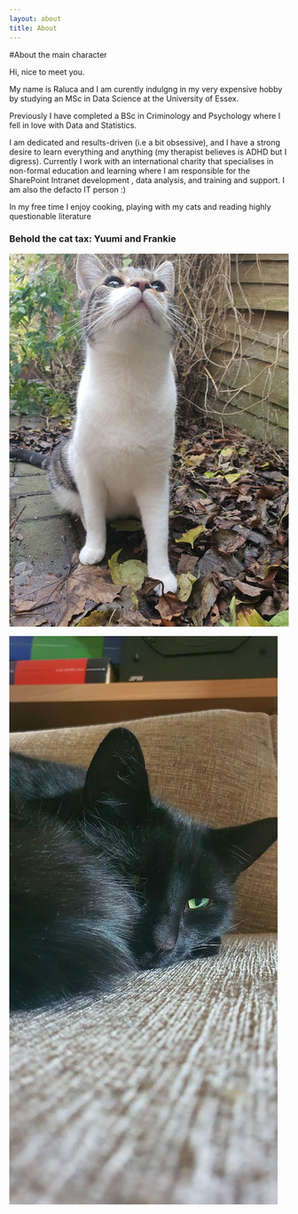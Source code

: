 ```yaml
---
layout: about
title: About
---
```


#About the main character

Hi, nice to meet you. 

My name is Raluca and I am curently indulgng in my very expensive hobby by studying an MSc in Data Science at the University of Essex. 

Previously I have completed a BSc in Criminology and Psychology where I fell in love with Data and Statistics. 

I am dedicated and results-driven (i.e a bit obsessive), and I have a strong desire to learn everything and anything (my therapist believes is ADHD but I digress). 
Currently I work with an international charity that specialises in non-formal education and learning where I am responsible for the SharePoint Intranet development , data analysis, and training and support. I am also the defacto IT person :)

In my free time I enjoy cooking, playing with my cats and reading highly questionable literature



### Behold the cat tax: Yuumi and Frankie
![Frankie](/assets/images/banners/yuumi.jpeg)

![Yuumi](/assets/images/banners/Frankie.jpeg)
